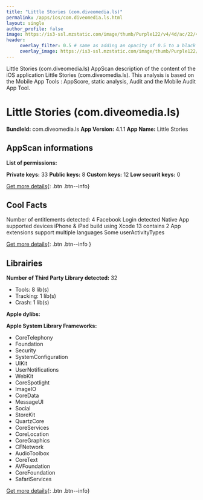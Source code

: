 ```yaml
---
title: "Little Stories (com.diveomedia.ls)"
permalink: /apps/ios/com.diveomedia.ls.html
layout: single
author_profile: false
image: https://is3-ssl.mzstatic.com/image/thumb/Purple122/v4/4d/ac/22/4dac2217-0c26-de2d-666b-c7b51e3118be/AppIcon-1x_U007emarketing-0-7-0-85-220.png/512x512bb.jpg
header: 
     overlay_filter: 0.5 # same as adding an opacity of 0.5 to a black background
     overlay_image: https://is3-ssl.mzstatic.com/image/thumb/Purple122/v4/4d/ac/22/4dac2217-0c26-de2d-666b-c7b51e3118be/AppIcon-1x_U007emarketing-0-7-0-85-220.png/512x512bb.jpg
---
```

Little Stories (com.diveomedia.ls) AppScan description of the content of the iOS application Little Stories (com.diveomedia.ls). This analysis is based on the Mobile App Tools : AppScore, static analysis, Audit and the Mobile Audit App Tool.

# Little Stories (com.diveomedia.ls)

**BundleId:** com.diveomedia.ls
**App Version:** 4.1.1
**App Name:** Little Stories


## AppScan informations 

**List of permissions:** 
  
  
**Private keys:** 33
**Public keys:** 8
**Custom keys:** 12
**Low securit keys:** 0
  
[Get more details](/pricing.html){: .btn .btn--info}

## Cool Facts

Number of entitlements detected: 4
Facebook Login detected
Native App
supported devices iPhone & iPad
build using Xcode 13
contains 2 App extensions
support multiple languages
Some userActivityTypes
  
[Get more details](/pricing.html){: .btn .btn--info }

## Librairies 
**Number of Third Party Library detected:** 32
- Tools: 8 lib(s)
- Tracking: 1 lib(s)
- Crash: 1 lib(s)


**Apple dylibs:**


**Apple System Library Frameworks:**
- CoreTelephony
- Foundation
- Security
- SystemConfiguration
- UIKit
- UserNotifications
- WebKit
- CoreSpotlight
- ImageIO
- CoreData
- MessageUI
- Social
- StoreKit
- QuartzCore
- CoreServices
- CoreLocation
- CoreGraphics
- CFNetwork
- AudioToolbox
- CoreText
- AVFoundation
- CoreFoundation
- SafariServices


  
[Get more details](/pricing.html){: .btn .btn--info}

